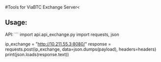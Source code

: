 #Tools for ViaBTC Exchange Server<
<h2>Usage:</h2>
API:
```
import api.api_exchange.py
import requests, json

ip_exchange = "http://10.211.55.3:8080/"
response = requests.post(ip_exchange, data=json.dumps(payload), headers=headers)
print(json.loads(response.text))
```
